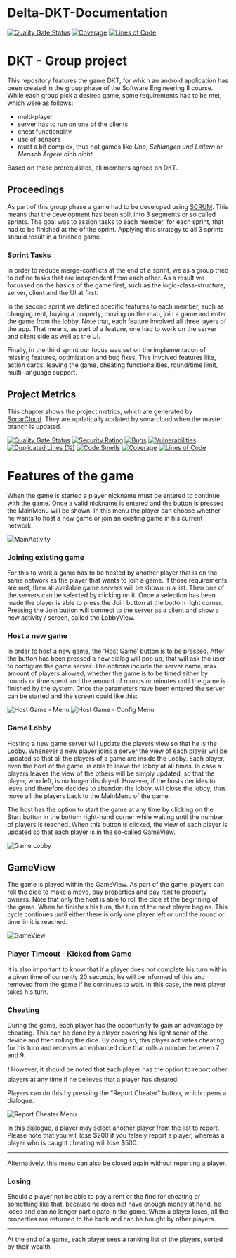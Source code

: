 # Delta-DKT-Documentation
[![Quality Gate Status](https://sonarcloud.io/api/project_badges/measure?project=uni-aau_delta-dkt&metric=alert_status)](https://sonarcloud.io/summary/new_code?id=uni-aau_delta-dkt)
[![Coverage](https://sonarcloud.io/api/project_badges/measure?project=uni-aau_delta-dkt&metric=coverage)](https://sonarcloud.io/summary/new_code?id=uni-aau_delta-dkt)
[![Lines of Code](https://sonarcloud.io/api/project_badges/measure?project=uni-aau_delta-dkt&metric=ncloc)](https://sonarcloud.io/summary/new_code?id=uni-aau_delta-dkt)

# DKT - Group project

This repository features the game DKT, for which an android application has been created in the group phase of the Software Engineering II course. While each group pick a desired game, some requirements had to be met, which were as follows:

- multi-player
- server has to run on one of the clients
- cheat functionality
- use of sensors
- must a bit complex, thus not games like *Uno*, *Schlangen und Leitern* or *Mensch Ärgere dich nicht*

Based on these prerequisites, all members agreed on DKT.

## Proceedings

As part of this group phase a game had to be developed using [SCRUM](https://www.scrum.org/). This means that the development has been split into 3 segments or so called sprints. The goal was to assign tasks to each member, for each sprint, that had to be finished at the of the sprint. Applying this strategy to all 3 sprints should result in a finished game.

### Sprint Tasks

In order to reduce merge-conflicts at the end of a sprint, we as a group tried to define tasks that are independent from each other. As a result we focussed on the basics of the game first, such as the logic-class-structure, server, client and the UI at first.

In the second sprint we defined specific features to each member, such as charging rent, buying a property, moving on the map, join a game and enter the game from the lobby. Note that, each feature involved all three layers of the app. That means, as part of a feature, one had to work on the server and client side as well as the UI.

Finally, in the third sprint our focus was set on the implementation of missing features, optimization and bug fixes. This involved features like, action cards, leaving the game, cheating functionalities, round/time limit, multi-language support.

## Project Metrics
This chapter shows the project metrics, which are generated by [SonarCloud](https://sonarcloud.io/). They are updatically updated by sonarcloud when the master branch is updated.

[![Quality Gate Status](https://sonarcloud.io/api/project_badges/measure?project=uni-aau_delta-dkt&metric=alert_status)](https://sonarcloud.io/summary/new_code?id=uni-aau_delta-dkt)
[![Security Rating](https://sonarcloud.io/api/project_badges/measure?project=uni-aau_delta-dkt&metric=security_rating)](https://sonarcloud.io/summary/new_code?id=uni-aau_delta-dkt)
[![Bugs](https://sonarcloud.io/api/project_badges/measure?project=uni-aau_delta-dkt&metric=bugs)](https://sonarcloud.io/summary/new_code?id=uni-aau_delta-dkt)
[![Vulnerabilities](https://sonarcloud.io/api/project_badges/measure?project=uni-aau_delta-dkt&metric=vulnerabilities)](https://sonarcloud.io/summary/new_code?id=uni-aau_delta-dkt)
[![Duplicated Lines (%)](https://sonarcloud.io/api/project_badges/measure?project=uni-aau_delta-dkt&metric=duplicated_lines_density)](https://sonarcloud.io/summary/new_code?id=uni-aau_delta-dkt)
[![Code Smells](https://sonarcloud.io/api/project_badges/measure?project=uni-aau_delta-dkt&metric=code_smells)](https://sonarcloud.io/summary/new_code?id=uni-aau_delta-dkt)
[![Coverage](https://sonarcloud.io/api/project_badges/measure?project=uni-aau_delta-dkt&metric=coverage)](https://sonarcloud.io/summary/new_code?id=uni-aau_delta-dkt)
[![Lines of Code](https://sonarcloud.io/api/project_badges/measure?project=uni-aau_delta-dkt&metric=ncloc)](https://sonarcloud.io/summary/new_code?id=uni-aau_delta-dkt)

# Features of the game

When the game is started a player nickname must be entered to continue with the game. Once a valid nickname is entered and the button is pressed the MainMenu will be shown. In this menu the player can choose whether he wants to host a new game or join an existing game in his current network.

![MainActivity](/assets/MainActivity.png)

### Joining existing game

For this to work a game has to be hosted by another player that is on the same network as the player that wants to join a game. If those requirements are met, then all available game servers will be shown in a list. Then one of the servers can be selected by clicking on it. Once a selection has been made the player is able to press the Join button at the bottom right corner. Pressing the Join button will connect to the server as a client and show a new activity / screen, called the LobbyView.



### Host a new game

In order to host a new game, the ‘Host Game’ button is to be pressed. After the button has been pressed a new dialog will pop up, that will ask the user to configure the game server. The options include the server name, max. amount of players allowed, whether the game is to be timed either by rounds or time spent and the amount of rounds or minutes until the game is finished by the system. Once the parameters have been entered the server can be started and the screen could like this:

![Host Game - Menu](/assets/MainMenu.png)
![Host Game - Config Menu](/assets/ServerConfig.png)

### Game Lobby

Hosting a new game server will update the players view  so that he is the Lobby. Whenever a new player joins a server the view of each player will be updated so that all the players of a game are inside the Lobby. Each player, even the host of the game, is able to leave the lobby at all times. In case a players leaves the view of the others will be simply updated, so that the player, who left, is no longer displayed. However, if the hosts decides to leave and therefore decides to abandon the lobby, will close the lobby, thus move all the players back to the MainMenu of the game.

The host has the option to start the game at any time by clicking on the Start button in the bottom right-hand corner while waiting until the number of players is reached. When this button is clicked, the view of each player is updated so that each player is in the so-called GameView.

![Game Lobby](/assets/LobbyView.png)

## GameView

The game is played within the GameView. As part of the game, players can roll the dice to make a move, buy properties and pay rent to property owners. Note that only the host is able to roll the dice at the beginning of the game. When he finishes his turn, the turn of the next player begins. This cycle continues until either there is only one player left or until the round or time limit is reached.

![GameView](/assets/GameView.png)

### Player Timeout - Kicked from Game

It is also important to know that if a player does not complete his turn within a given time of currently 20 seconds, he will be informed of this and removed from the game if he continues to wait. In this case, the next player takes his turn.

### Cheating

During the game, each player has the opportunity to gain an advantage by cheating. This can be done by a player covering his light senor of the device and then rolling the dice. By doing so, this player activates cheating for his turn and receives an enhanced dice that rolls a number between 7 and 9.

<aside>
❗ However, it should be noted that each player has the option to report other players at any time if he believes that a player has cheated.

</aside>

Players can do this by pressing the "Report Cheater" button, which opens a dialogue.

![Report Cheater Menu](/assets/ReportCheater.png)

In this dialogue, a player may select another player from the list to report. Please note that you will lose $200 if you falsely report a player, whereas a player who is caught cheating will lose $500.

---
Alternatively, this menu can also be closed again without reporting a player.

### Losing

Should a player not be able to pay a rent or the fine for cheating or something like that, because he does not have enough money at hand, he loses and can no longer participate in the game. When a player loses, all the properties are returned to the bank and can be bought by other players.


---
At the end of a game, each player sees a ranking list of the players, sorted by their wealth.